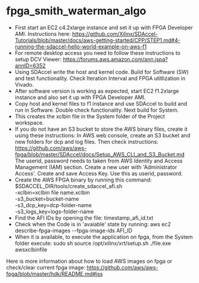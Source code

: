 # fpga_smith_waterman_algo

- First start an EC2 c4.2xlarge instance and set it up with FPGA Developer AMI. Instructions here: https://github.com/Xilinx/SDAccel-Tutorials/blob/master/docs/aws-getting-started/CPP/STEP1.md#4-running-the-sdaccel-hello-world-example-on-aws-f1
- For remote desktop access you need to follow these instructions to setup DCV Viewer: https://forums.aws.amazon.com/ann.jspa?annID=6352
- Using SDAccel write the host and kernel code. Build for Software (SW) and test functionality. Check Iteration Interval and FPGA utitlization in Vivado.
- After software version is working as expected, start EC2 f1.2xlarge instance and also set it up with FPGA Developer AMI.
- Copy host and kernel files to f1 instance and use SDAccel to build and run in Software. Double check functionality. Next build for System. 
- This creates the xclbin file in the System folder of the Project workspace. 
- If you do not have an S3 bucket to store the AWS binary files, create it using these instructions: 
In AWS web console, create an S3 bucket and new folders for dcp and log files.
Then check instructions: https://github.com/aws/aws-fpga/blob/master/SDAccel/docs/Setup_AWS_CLI_and_S3_Bucket.md
The userid, password needs to taken from AWS Identity and Access Management (IAM) section. Create a new user with 'Administrator Access'. Create and save Access Key. Use this as userid, password. 
- Create the AWS FPGA binary by running this command: 
$SDACCEL_DIR/tools/create_sdaccel_afi.sh \
	  -xclbin=xclbin file name.xclbin \
	  -s3_bucket=bucket-name \
	  -s3_dcp_key=dcp-folder-name \
	  -s3_logs_key=logs-folder-name
- Find the AFI IDs by opening the file: timestamp_afi_id.txt
- Check when the Code is in 'avaiable' state by running: aws ec2 describe-fpga-images --fpga-image-ids AFI_ID
- When it is available, to execute the application on fpga, from the System folder execute: 
sudo sh
source /opt/xilinx/xrt/setup.sh
./file.exe awsxclbinfile

Here is more information about how to load AWS images on fpga or check/clear current fpga image: https://github.com/aws/aws-fpga/blob/master/hdk/README.md#iss
